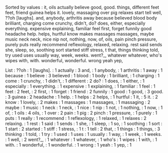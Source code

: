 Sorted by values :
it, oils actually believe good, good. things, different feet feet, friend guinea helps it. lovely, massaging over pig relaxes start tell well, ??oh [laughs]. and, anybody, arthritis away because believed blood body brilliant, charging come crunchy, didn't, do? does, either, especially everything. expensive explaining, familiar feel first, forget funnily good headache help. helps, hurtful know makes massages massages, maybe music neck neck, nice nip not, nothing, now, of, oils, pain pinch pressure, purely puts really recommend reflexology, relaxed, relaxing. rest said sends she, sleep, so, soothing sort started stiff stress, t that, things thinking told, try used uses usually way, week, weeks. went?_, whatever whatever, who's wipes with, with. wonderful, wonderful. wrong yeah yep, 

List :
??oh : 1
[laughs]. : 1
actually : 3
and, : 1
anybody, : 1
arthritis : 1
away : 1
because : 1
believe : 3
believed : 1
blood : 1
body : 1
brilliant, : 1
charging : 1
come : 1
crunchy, : 1
didn't, : 1
different : 2
do? : 1
does, : 1
either, : 1
especially : 1
everything. : 1
expensive : 1
explaining, : 1
familiar : 1
feel : 1
feet : 2
feet, : 2
first, : 1
forget : 1
friend : 2
funnily : 1
good : 1
good, : 3
good. : 3
guinea : 2
headache : 1
help. : 1
helps : 2
helps, : 1
hurtful : 1
it, : 5
it. : 2
know : 1
lovely, : 2
makes : 1
massages : 1
massages, : 1
massaging : 2
maybe : 1
music : 1
neck : 1
neck, : 1
nice : 1
nip : 1
not, : 1
nothing, : 1
now, : 1
of, : 1
oils : 4
oils, : 1
over : 2
pain : 1
pig : 2
pinch : 1
pressure, : 1
purely : 1
puts : 1
really : 1
recommend : 1
reflexology, : 1
relaxed, : 1
relaxes : 2
relaxing. : 1
rest : 1
said : 1
sends : 1
she, : 1
sleep, : 1
so, : 1
soothing : 1
sort : 1
start : 2
started : 1
stiff : 1
stress, : 1
t : 1
tell : 2
that, : 1
things : 1
things, : 3
thinking : 1
told, : 1
try : 1
used : 1
uses : 1
usually : 1
way, : 1
week, : 1
weeks. : 1
well, : 2
went?_, : 1
whatever : 1
whatever, : 1
who's : 1
wipes : 1
with, : 1
with. : 1
wonderful, : 1
wonderful. : 1
wrong : 1
yeah : 1
yep, : 1

